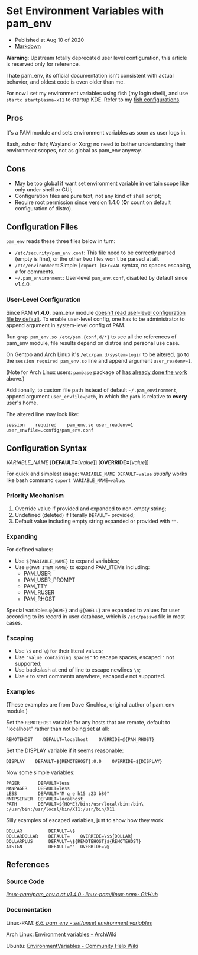 # Set Environment Variables with pam_env

- Published at Aug 10 of 2020
- [Markdown][raw]

[raw]: https://raw.githubusercontent.com/liolok/liolok.com/master/set-environment-variables-with-pam-env/index.md

**Warning**: Upstream totally deprecated user level configuration, this article is reserved only
for reference.

I hate pam_env, its official documentation isn't consistent with actual behavior, and oldest code is
even older than me.

For now I set my environment variables using fish (my login shell), and use `startx startplasma-x11`
to startup KDE. Refer to my [fish configurations][fish_conf].

[fish_conf]: https://github.com/liolok/dotfiles/tree/master/.config/fish/conf.d

## Pros

It's a PAM module and sets environment variables as soon as user logs in.

Bash, zsh or fish; Wayland or Xorg; no need to bother understanding their
environment scopes, not as global as pam_env anyway.

## Cons

- May be too global if want set environment variable in certain scope like only under shell or GUI;
- Configuration files are pure text, not any kind of shell script;
- Require root permission since version 1.4.0 (**Or** count on default configuration of distro).

## Configuration Files

`pam_env` reads these three files below in turn:

- `/etc/security/pam_env.conf`: This file need to be correctly parsed (empty is fine),
or the other two files won't be parsed at all.
- `/etc/environment`: Simple `[export ]KEY=VAL` syntax, no spaces escaping, `#` for comments.
- `~/.pam_environment`: User-level `pam_env.conf`, disabled by default since v1.4.0.

### User-Level Configuration

Since PAM **v1.4.0**, pam_env module [doesn't read user-level configuration file by default][commit].
To enable user-level config, one has to be administrator to append argument in system-level config of PAM.

[commit]: https://github.com/linux-pam/linux-pam/commit/f83fb5
"pam_env: Change the default to not read the user .pam_environment file · linux-pam/linux-pam@f83fb5f"

Run `grep pam_env.so /etc/pam.{conf,d/*}` to see all the references of pam_env module,
file results depend on distros and personal use case.

On Gentoo and Arch Linux it's `/etc/pam.d/system-login` to be altered,
go to the `session required pam_env.so` line and append argument `user_readenv=1`.

(Note for Arch Linux users: `pambase` package of [has already done the work][pambase_commit] above.)

[pambase_commit]:
https://github.com/archlinux/svntogit-packages/commit/2d5af94ae55a5c98837ce9631f331ad2aad32bb3#diff-02a81ec7974f6d6a00a87a0d9ce507b6R19
"Remove options not supported by faillock, Drop sha512 option to pam_u… · archlinux/svntogit-packages@2d5af94 · GitHub"

Additionally, to custom file path instead of default `~/.pam_environment`,
append argument `user_envfile=path`, in which the `path` is relative to **every** user's home.

The altered line may look like:
```
session    required    pam_env.so user_readenv=1 user_envfile=.config/pam_env.conf
```

## Configuration Syntax

*VARIABLE_NAME* [**DEFAULT=**[*value*]] [**OVERRIDE=**[*value*]]

For quick and simplest usage: `VARIABLE_NAME DEFAULT=value` *usually* works like bash command `export VARIABLE_NAME=value`.

### Priority Mechanism

1. Override value if provided and expanded to non-empty string;
2. Undefined (deleted) if literally `DEFAULT=` provided;
3. Default value including empty string expanded or provided with `""`.

### Expanding

For defined values:

- Use `${VARIABLE_NAME}` to expand variables;
- Use `@{PAM_ITEM_NAME}` to expand PAM_ITEMs including:
    - PAM_USER
    - PAM_USER_PROMPT
    - PAM_TTY
    - PAM_RUSER
    - PAM_RHOST

Special variables `@{HOME}` and `@{SHELL}` are expanded to values for user according
to its record in user database, which is `/etc/passwd` file in most cases.

### Escaping

- Use `\$` and `\@` for their literal values;
- Use `"value containing spaces"` to escape spaces, escaped `"` not supported;
- Use backslash at end of line to escape newlines `\n`;
- Use `#` to start comments anywhere, escaped `#` not supported.

### Examples

(These examples are from Dave Kinchlea, original author of pam_env module.)

Set the `REMOTEHOST` variable for any hosts that are remote,
default to "localhost" rather than not being set at all:
```
REMOTEHOST    DEFAULT=localhost    OVERRIDE=@{PAM_RHOST}
```

Set the DISPLAY variable if it seems reasonable:
```
DISPLAY    DEFAULT=${REMOTEHOST}:0.0    OVERRIDE=${DISPLAY}
```

Now some simple variables:
```
PAGER       DEFAULT=less
MANPAGER    DEFAULT=less
LESS        DEFAULT="M q e h15 z23 b80"
NNTPSERVER  DEFAULT=localhost
PATH        DEFAULT=${HOME}/bin:/usr/local/bin:/bin\
:/usr/bin:/usr/local/bin/X11:/usr/bin/X11
```

Silly examples of escaped variables, just to show how they work:
```
DOLLAR          DEFAULT=\$
DOLLARDOLLAR    DEFAULT=    OVERRIDE=\$${DOLLAR}
DOLLARPLUS      DEFAULT=\${REMOTEHOST}${REMOTEHOST}
ATSIGN          DEFAULT=""  OVERRIDE=\@
```

## References

### Source Code

*[linux-pam/pam_env.c at v1.4.0 · linux-pam/linux-pam · GitHub](https://github.com/linux-pam/linux-pam/blob/v1.4.0/modules/pam_env/pam_env.c)*

### Documentation

Linux-PAM: *[6.6. pam_env - set/unset environment variables](http://www.linux-pam.org/Linux-PAM-html/sag-pam_env.html)*

<!-- Confusing example added at [this commit][pam_env.conf], it would not work according to source code. -->

[pam_env.conf]: https://github.com/linux-pam/linux-pam/commit/73bdfac8c091492f466342feb8f2f5daa2f4c39b#diff-95172cf33f38cd831c4172f676ec6d18R97
"pam_env: expand @{HOME} and @{SHELL} and enhance documentation · linux-pam/linux-pam@73bdfac · GitHub"

Arch Linux: [Environment variables - ArchWiki](https://wiki.archlinux.org/index.php/Environment_variables#Using_pam_env)

Ubuntu: [EnvironmentVariables - Community Help Wiki](https://help.ubuntu.com/community/EnvironmentVariables#A.2BAH4-.2F.pam_environment)
